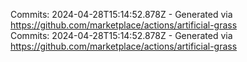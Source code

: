 Commits: 2024-04-28T15:14:52.878Z - Generated via https://github.com/marketplace/actions/artificial-grass
<br>
Commits: 2024-04-28T15:14:52.878Z - Generated via https://github.com/marketplace/actions/artificial-grass
<br>
